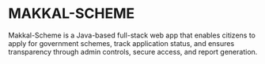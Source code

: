 # MAKKAL-SCHEME
Makkal-Scheme is a Java-based full-stack web app that enables citizens to apply for government schemes, track application status, and ensures transparency through admin controls, secure access, and report generation.

